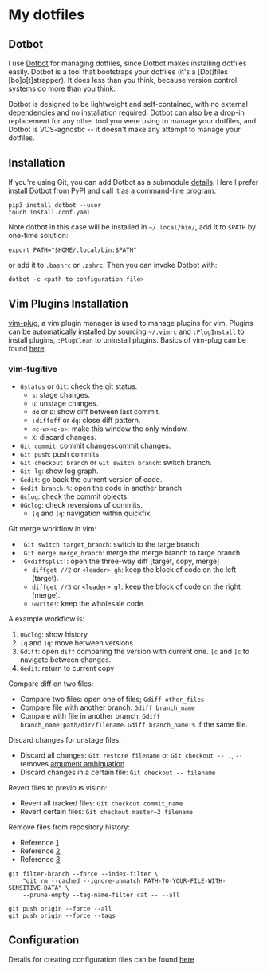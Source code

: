 # My dotfiles 


## Dotbot
I use [Dotbot](https://github.com/anishathalye/dotbot) for managing dotfiles,
since Dotbot makes installing dotfiles easily. Dotbot is a tool that bootstraps
your dotfiles (it's a [Dot]files [bo]o[t]strapper). It does less than you think,
because version control systems do more than you think.

Dotbot is designed to be lightweight and self-contained, with no external
dependencies and no installation required. Dotbot can also be a drop-in
replacement for any other tool you were using to manage your dotfiles, and
Dotbot is VCS-agnostic -- it doesn't make any attempt to manage your dotfiles.


## Installation
If you're using Git, you can add Dotbot as a submodule 
[details](.https://github.com/anishathalye/dotbot#integrate-with-existing-dotfiles).
Here I prefer install Dotbot from PyPI and call it as a command-line program.
```shell
pip3 install dotbot --user
touch install.conf.yaml
```

Note dotbot in this case will be installed in `~/.local/bin/`, add it to `$PATH`
by one-time solution:
```shell
export PATH="$HOME/.local/bin:$PATH"
```
or add it to `.bashrc` or `.zshrc`. Then you can invoke Dotbot with:
```shell
dotbot -c <path to configuration file>
```

## Vim Plugins Installation
[vim-plug](https://github.com/junegunn/vim-plug), a vim plugin manager is used
to manage plugins for vim. Plugins can be automatically installed by sourcing
`~/.vimrc` and `:PlugInstall` to install plugins, `:PlugClean` to uninstall
plugins. Basics of vim-plug can be found [here](https://github.com/junegunn/vim-plug/wiki/tutorial).

### vim-fugitive
- `Gstatus` or `Git`: check the git status. 
    - `s`: stage changes.
    - `u`: unstage changes.
    - `dd` or `D`: show diff between last commit.
    - `:diffoff` or `dq`: close diff pattern.
    - `<c-w><c-o>`: make this window the only window.
    - `X`: discard changes.
- `Git commit`: commit changescommit changes.
- `Git push`: push commits.
- `Git checkout branch` or `Git switch branch`: switch branch.
- `Git lg`: show log graph.
- `Gedit`: go back the current version of code.
- `Gedit branch:%`: open the code in another branch
- `Gclog`: check the commit objects.
- `0Gclog`: check reversions of commits. 
    - `[q` and `]q`: navigation within quickfix.

Git merge workflow in vim:
- `:Git switch target_branch`: switch to the targe branch
- `:Git merge merge_branch`: merge the merge branch to targe branch
- `:Gvdiffsplit!`: open the three-way diff [target, copy, merge]
    - `diffget //2` or `<leader> gh`: keep the block of code on the left (target).
    - `diffget //3` or `<leader> gl`: keep the block of code on the right (merge).
    - `Gwrite!`: keep the wholesale code.

A example workflow is:

1. `0Gclog`: show history
2. `[q` and `]q`: move between versions
3. `Gdiff`: open `diff` comparing the version with current one. `[c` and `]c` to navigate between changes.
4. `Gedit`: return to current copy


Compare diff on two files:

- Compare two files: open one of files; `Gdiff other_files`
- Compare file with another branch: `Gdiff branch_name`
- Compare with file in another branch: `Gdiff branch_name:path/dir/filename`. `Gdiff branch_name:%` if the same file.


Discard changes for unstage files:
- Discard all changes: `Git restore filename` or `Git checkout -- .`, `--` removes 
[argument ambiguation](https://git-scm.com/docs/git-checkout#_argument_disambiguation)
- Discard changes in a certain file: `Git checkout -- filename`


Revert files to previous vision:
- Revert all tracked files: `Git checkout commit_name`
- Revert certain files: `Git checkout master~2 filename`


Remove files from repository history:
- Reference [1](https://docs.github.com/en/free-pro-team@latest/github/authenticating-to-github/removing-sensitive-data-from-a-repository)
- Reference [2](https://dalibornasevic.com/posts/2-permanently-remove-files-and-folders-from-a-git-repository)
- Reference [3](https://github.com/18F/C2/issues/439)
```shell
git filter-branch --force --index-filter \
    "git rm --cached --ignore-unmatch PATH-TO-YOUR-FILE-WITH-SENSITIVE-DATA" \
    --prune-empty --tag-name-filter cat -- --all

git push origin --force --all
git push origin --force --tags
```

## Configuration
Details for creating configuration files can be found 
[here](https://github.com/anishathalye/dotbot/tree/f5e019105ec5a70a71d5afa78dc44baa0e87b721#configuration)
